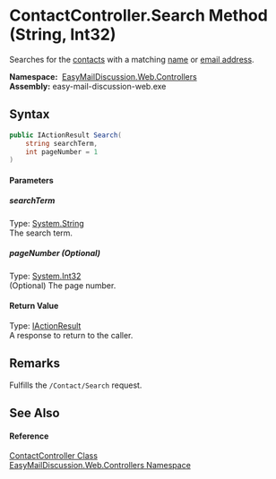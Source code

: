 ContactController.Search Method (String, Int32)
===============================================
Searches for the [contacts][1] with a matching [name][2] or [email address][3].

  **Namespace:**  [EasyMailDiscussion.Web.Controllers][4]  
  **Assembly:** easy-mail-discussion-web.exe

Syntax
------

```csharp
public IActionResult Search(
	string searchTerm,
	int pageNumber = 1
)
```

#### Parameters

##### *searchTerm*
Type: [System.String][5]  
 The search term.

##### *pageNumber* (Optional)
Type: [System.Int32][6]  
 (Optional) The page number.

#### Return Value
Type: [IActionResult][7]  
 A response to return to the caller. 

Remarks
-------
 Fulfills the `/Contact/Search` request. 

See Also
--------

#### Reference
[ContactController Class][8]  
[EasyMailDiscussion.Web.Controllers Namespace][4]  

[1]: ../../EasyMailDiscussion.Common.Database/Contact/README.md
[2]: ../../EasyMailDiscussion.Common.Database/Contact/Name.md
[3]: ../../EasyMailDiscussion.Common.Database/Contact/Email.md
[4]: ../README.md
[5]: https://docs.microsoft.com/dotnet/api/system.string
[6]: https://docs.microsoft.com/dotnet/api/system.int32
[7]: https://docs.microsoft.com/dotnet/api/microsoft.aspnetcore.mvc.iactionresult
[8]: README.md